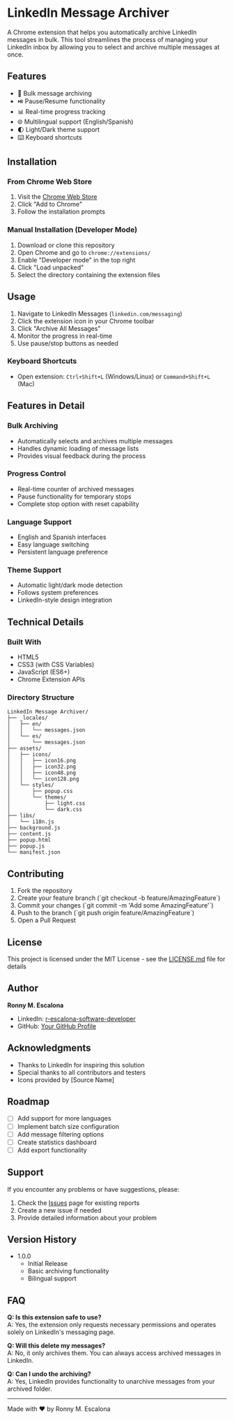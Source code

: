 # LinkedIn Message Archiver

A Chrome extension that helps you automatically archive LinkedIn messages in bulk. This tool streamlines the process of managing your LinkedIn inbox by allowing you to select and archive multiple messages at once.

## Features

- 🚀 Bulk message archiving
- ⏯️ Pause/Resume functionality
- 📊 Real-time progress tracking
- 🌐 Multilingual support (English/Spanish)
- 🌓 Light/Dark theme support
- ⌨️ Keyboard shortcuts

## Installation

### From Chrome Web Store
1. Visit the [Chrome Web Store](your_store_link)
2. Click "Add to Chrome"
3. Follow the installation prompts

### Manual Installation (Developer Mode)
1. Download or clone this repository
2. Open Chrome and go to `chrome://extensions/`
3. Enable "Developer mode" in the top right
4. Click "Load unpacked"
5. Select the directory containing the extension files

## Usage

1. Navigate to LinkedIn Messages (`linkedin.com/messaging`)
2. Click the extension icon in your Chrome toolbar
3. Click "Archive All Messages"
4. Monitor the progress in real-time
5. Use pause/stop buttons as needed

### Keyboard Shortcuts
- Open extension: `Ctrl+Shift+L` (Windows/Linux) or `Command+Shift+L` (Mac)

## Features in Detail

### Bulk Archiving
- Automatically selects and archives multiple messages
- Handles dynamic loading of message lists
- Provides visual feedback during the process

### Progress Control
- Real-time counter of archived messages
- Pause functionality for temporary stops
- Complete stop option with reset capability

### Language Support
- English and Spanish interfaces
- Easy language switching
- Persistent language preference

### Theme Support
- Automatic light/dark mode detection
- Follows system preferences
- LinkedIn-style design integration

## Technical Details

### Built With
- HTML5
- CSS3 (with CSS Variables)
- JavaScript (ES6+)
- Chrome Extension APIs

### Directory Structure

```
LinkedIn Message Archiver/
├── _locales/
│   ├── en/
│   │   └── messages.json
│   └── es/
│       └── messages.json
├── assets/
│   ├── icons/
│   │   ├── icon16.png
│   │   ├── icon32.png
│   │   ├── icon48.png
│   │   └── icon128.png
│   └── styles/
│       ├── popup.css
│       └── themes/
│           ├── light.css
│           └── dark.css
├── libs/
│   └── i18n.js
├── background.js
├── content.js
├── popup.html
├── popup.js
└── manifest.json
```

## Contributing

1. Fork the repository
2. Create your feature branch (\`git checkout -b feature/AmazingFeature\`)
3. Commit your changes (\`git commit -m 'Add some AmazingFeature'\`)
4. Push to the branch (\`git push origin feature/AmazingFeature\`)
5. Open a Pull Request

## License

This project is licensed under the MIT License - see the [LICENSE.md](LICENSE.md) file for details

## Author

**Ronny M. Escalona**
- LinkedIn: [r-escalona-software-developer](https://www.linkedin.com/in/r-escalona-software-developer/)
- GitHub: [Your GitHub Profile](your_github_profile)

## Acknowledgments

- Thanks to LinkedIn for inspiring this solution
- Special thanks to all contributors and testers
- Icons provided by [Source Name]

## Roadmap

- [ ] Add support for more languages
- [ ] Implement batch size configuration
- [ ] Add message filtering options
- [ ] Create statistics dashboard
- [ ] Add export functionality

## Support

If you encounter any problems or have suggestions, please:
1. Check the [Issues](issues_link) page for existing reports
2. Create a new issue if needed
3. Provide detailed information about your problem

## Version History

* 1.0.0
    * Initial Release
    * Basic archiving functionality
    * Bilingual support

## FAQ

**Q: Is this extension safe to use?**  
A: Yes, the extension only requests necessary permissions and operates solely on LinkedIn's messaging page.

**Q: Will this delete my messages?**  
A: No, it only archives them. You can always access archived messages in LinkedIn.

**Q: Can I undo the archiving?**  
A: Yes, LinkedIn provides functionality to unarchive messages from your archived folder.

---

Made with ❤️ by Ronny M. Escalona
